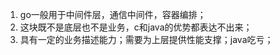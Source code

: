 <!--
 * @Author: zd
 * @Date: 2023-08-30 19:38:42
 * @LastEditors: zd
 * @LastEditTime: 2023-08-30 19:39:53
 * @FilePath: \golangDemo\note\0830.md
 * @Description: 
-->
1. go一般用于中间件层，通信中间件，容器编排；
2. 这块既不是底层也不是业务，c和java的优势都表达不出来；
3. 具有一定的业务描述能力；需要为上层提供性能支撑；java吃亏；
